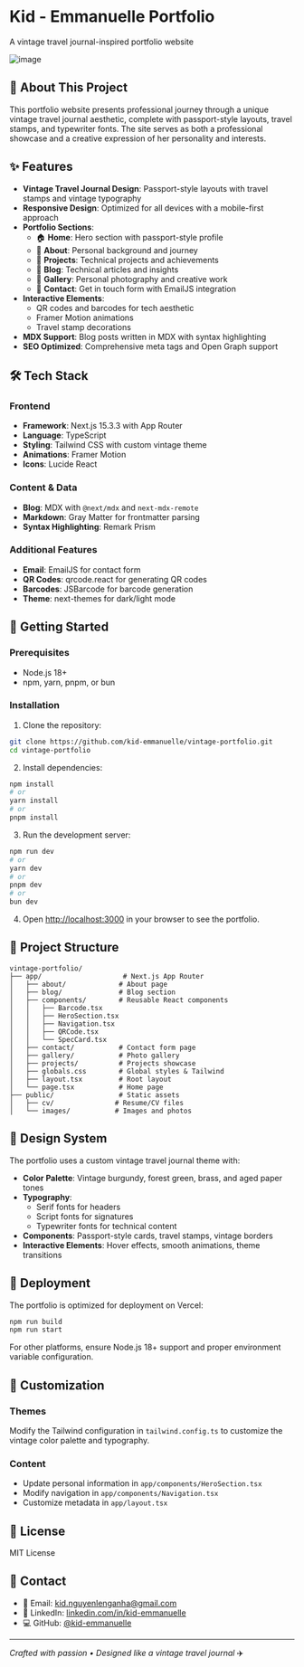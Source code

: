# Kid - Emmanuelle Portfolio

A vintage travel journal-inspired portfolio website

![image](https://github.com/user-attachments/assets/50e0d23d-f9b0-4a4b-87f4-0fd7540c1be8)

## 🎯 About This Project

This portfolio website presents professional journey through a unique vintage travel journal aesthetic, complete with passport-style layouts, travel stamps, and typewriter fonts. The site serves as both a professional showcase and a creative expression of her personality and interests.

## ✨ Features

- **Vintage Travel Journal Design**: Passport-style layouts with travel stamps and vintage typography
- **Responsive Design**: Optimized for all devices with a mobile-first approach
- **Portfolio Sections**:
  - 🏠 **Home**: Hero section with passport-style profile
  - 👤 **About**: Personal background and journey
  - 🚀 **Projects**: Technical projects and achievements
  - 📝 **Blog**: Technical articles and insights
  - 📸 **Gallery**: Personal photography and creative work
  - 📧 **Contact**: Get in touch form with EmailJS integration
- **Interactive Elements**: 
  - QR codes and barcodes for tech aesthetic
  - Framer Motion animations
  - Travel stamp decorations
- **MDX Support**: Blog posts written in MDX with syntax highlighting
- **SEO Optimized**: Comprehensive meta tags and Open Graph support

## 🛠️ Tech Stack

### Frontend
- **Framework**: Next.js 15.3.3 with App Router
- **Language**: TypeScript
- **Styling**: Tailwind CSS with custom vintage theme
- **Animations**: Framer Motion
- **Icons**: Lucide React

### Content & Data
- **Blog**: MDX with `@next/mdx` and `next-mdx-remote`
- **Markdown**: Gray Matter for frontmatter parsing
- **Syntax Highlighting**: Remark Prism

### Additional Features
- **Email**: EmailJS for contact form
- **QR Codes**: qrcode.react for generating QR codes
- **Barcodes**: JSBarcode for barcode generation
- **Theme**: next-themes for dark/light mode

## 🚀 Getting Started

### Prerequisites
- Node.js 18+ 
- npm, yarn, pnpm, or bun

### Installation

1. Clone the repository:
```bash
git clone https://github.com/kid-emmanuelle/vintage-portfolio.git
cd vintage-portfolio
```

2. Install dependencies:
```bash
npm install
# or
yarn install
# or
pnpm install
```

3. Run the development server:
```bash
npm run dev
# or
yarn dev
# or
pnpm dev
# or
bun dev
```

4. Open [http://localhost:3000](http://localhost:3000) in your browser to see the portfolio.

## 📁 Project Structure

```
vintage-portfolio/
├── app/                    # Next.js App Router
│   ├── about/             # About page
│   ├── blog/              # Blog section
│   ├── components/        # Reusable React components
│   │   ├── Barcode.tsx
│   │   ├── HeroSection.tsx
│   │   ├── Navigation.tsx
│   │   ├── QRCode.tsx
│   │   └── SpecCard.tsx
│   ├── contact/           # Contact form page
│   ├── gallery/           # Photo gallery
│   ├── projects/          # Projects showcase
│   ├── globals.css        # Global styles & Tailwind
│   ├── layout.tsx         # Root layout
│   └── page.tsx           # Home page
├── public/                # Static assets
│   ├── cv/               # Resume/CV files
│   └── images/           # Images and photos
```

## 🎨 Design System

The portfolio uses a custom vintage travel journal theme with:

- **Color Palette**: Vintage burgundy, forest green, brass, and aged paper tones
- **Typography**: 
  - Serif fonts for headers
  - Script fonts for signatures
  - Typewriter fonts for technical content
- **Components**: Passport-style cards, travel stamps, vintage borders
- **Interactive Elements**: Hover effects, smooth animations, theme transitions

## 🚀 Deployment

The portfolio is optimized for deployment on Vercel:

```bash
npm run build
npm run start
```

For other platforms, ensure Node.js 18+ support and proper environment variable configuration.

## 🔧 Customization

### Themes
Modify the Tailwind configuration in `tailwind.config.ts` to customize the vintage color palette and typography.

### Content
- Update personal information in `app/components/HeroSection.tsx`
- Modify navigation in `app/components/Navigation.tsx`
- Customize metadata in `app/layout.tsx`

## 📄 License
MIT License

## 📧 Contact
- 📧 Email: kid.nguyenlenganha@gmail.com
- 💼 LinkedIn: [linkedin.com/in/kid-emmanuelle](https://linkedin.com/in/kid-emmanuelle)
- 💻 GitHub: [@kid-emmanuelle](https://github.com/kid-emmanuelle)

---

*Crafted with passion • Designed like a vintage travel journal* ✈️
